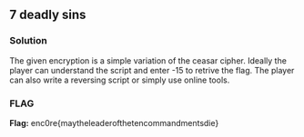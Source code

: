 ## 7 deadly sins 

### Solution

The given encryption is a simple variation of the ceasar cipher.
Ideally the player can understand the script and enter -15 to retrive the flag.
The player can also write a reversing script or simply use online tools.

### FLAG
**Flag:** enc0re{maytheleaderofthetencommandmentsdie}